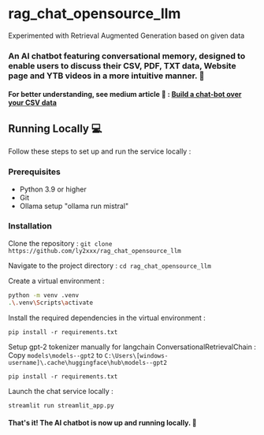 # rag_chat_opensource_llm
Experimented with Retrieval Augmented Generation based on given data

### An AI chatbot featuring conversational memory, designed to enable users to discuss their CSV, PDF, TXT data, Website page and YTB videos in a more intuitive manner. 🚀

#### For better understanding, see medium article 🖖 : [Build a chat-bot over your CSV data](https://medium.com/@yvann-hub/build-a-chatbot-on-your-csv-data-with-langchain-and-openai-ed121f85f0cd)

## Running Locally 💻
Follow these steps to set up and run the service locally :

### Prerequisites
- Python 3.9 or higher
- Git
- Ollama setup "ollama run mistral" 

### Installation
Clone the repository :
`git clone https://github.com/ly2xxx/rag_chat_opensource_llm`


Navigate to the project directory :
`cd rag_chat_opensource_llm`


Create a virtual environment :
```bash
python -m venv .venv
.\.venv\Scripts\activate
```

Install the required dependencies in the virtual environment :

`pip install -r requirements.txt`

Setup gpt-2 tokenizer manually for langchain ConversationalRetrievalChain :
Copy 
`models\models--gpt2`
to
`C:\Users\[windows-username]\.cache\huggingface\hub\models--gpt2`

`pip install -r requirements.txt`

Launch the chat service locally :

`streamlit run streamlit_app.py`

#### That's it! The AI chatbot is now up and running locally. 🤗